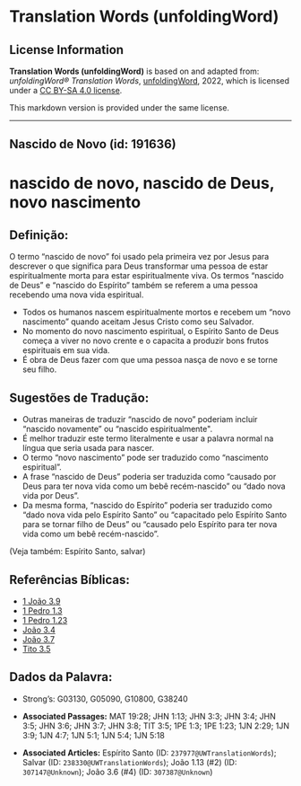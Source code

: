 # Translation Words (unfoldingWord)

## License Information

**Translation Words (unfoldingWord)** is based on and adapted from: _unfoldingWord® Translation Words_, [unfoldingWord](https://unfoldingword.org/utw), 2022, which is licensed under a [CC BY-SA 4.0 license](https://creativecommons.org/licenses/by-sa/4.0/legalcode.en).

This markdown version is provided under the same license.



--------------------------------

## Nascido de Novo (id: 191636)

nascido de novo, nascido de Deus, novo nascimento
=================================================

Definição:
----------

O termo “nascido de novo” foi usado pela primeira vez por Jesus para descrever o que significa para Deus transformar uma pessoa de estar espiritualmente morta para estar espiritualmente viva. Os termos “nascido de Deus” e “nascido do Espírito” também se referem a uma pessoa recebendo uma nova vida espiritual.

* Todos os humanos nascem espiritualmente mortos e recebem um “novo nascimento” quando aceitam Jesus Cristo como seu Salvador.
* No momento do novo nascimento espiritual, o Espírito Santo de Deus começa a viver no novo crente e o capacita a produzir bons frutos espirituais em sua vida.
* É obra de Deus fazer com que uma pessoa nasça de novo e se torne seu filho.

Sugestões de Tradução:
----------------------

* Outras maneiras de traduzir “nascido de novo” poderiam incluir “nascido novamente” ou “nascido espiritualmente".
* É melhor traduzir este termo literalmente e usar a palavra normal na língua que seria usada para nascer.
* O termo “novo nascimento” pode ser traduzido como “nascimento espiritual”.
* A frase “nascido de Deus” poderia ser traduzida como “causado por Deus para ter nova vida como um bebê recém\-nascido” ou “dado nova vida por Deus”.
* Da mesma forma, “nascido do Espírito” poderia ser traduzido como “dado nova vida pelo Espírito Santo” ou “capacitado pelo Espírito Santo para se tornar filho de Deus” ou “causado pelo Espírito para ter nova vida como um bebê recém\-nascido”.

(Veja também: Espírito Santo, salvar)

Referências Bíblicas:
---------------------

* [1 João 3\.9](https://ref.ly/1John3:9)
* [1 Pedro 1\.3](https://ref.ly/1Pet1:3)
* [1 Pedro 1\.23](https://ref.ly/1Pet1:23)
* [João 3\.4](https://ref.ly/John3:4)
* [João 3\.7](https://ref.ly/John3:7)
* [Tito 3\.5](https://ref.ly/Titus3:5)

Dados da Palavra:
-----------------

* Strong’s: G03130, G05090, G10800, G38240

* **Associated Passages:** MAT 19:28; JHN 1:13; JHN 3:3; JHN 3:4; JHN 3:5; JHN 3:6; JHN 3:7; JHN 3:8; TIT 3:5; 1PE 1:3; 1PE 1:23; 1JN 2:29; 1JN 3:9; 1JN 4:7; 1JN 5:1; 1JN 5:4; 1JN 5:18
* **Associated Articles:** Espírito Santo (ID: `237977@UWTranslationWords`); Salvar (ID: `238330@UWTranslationWords`); João 1.13 (#2) (ID: `307147@Unknown`); João 3.6 (#4) (ID: `307387@Unknown`)


